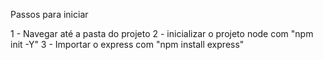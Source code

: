 Passos para iniciar

1 - Navegar até a pasta do projeto
2 - inicializar o projeto node com "npm init -Y"
3 - Importar o express com "npm install express"